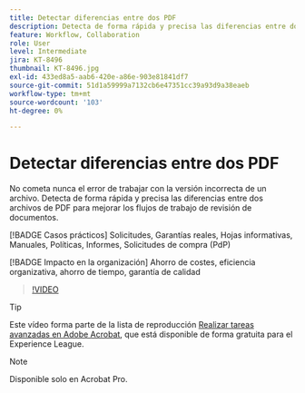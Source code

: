 ```yaml
---
title: Detectar diferencias entre dos PDF
description: Detecta de forma rápida y precisa las diferencias entre dos archivos de PDF para mejorar los flujos de trabajo de revisión de documentos
feature: Workflow, Collaboration
role: User
level: Intermediate
jira: KT-8496
thumbnail: KT-8496.jpg
exl-id: 433ed8a5-aab6-420e-a86e-903e81841df7
source-git-commit: 51d1a59999a7132cb6e47351cc39a93d9a38eaeb
workflow-type: tm+mt
source-wordcount: '103'
ht-degree: 0%

---
```


# Detectar diferencias entre dos PDF

No cometa nunca el error de trabajar con la versión incorrecta de un archivo. Detecta de forma rápida y precisa las diferencias entre dos archivos de PDF para mejorar los flujos de trabajo de revisión de documentos.

[!BADGE Casos prácticos]
Solicitudes, Garantías reales, Hojas informativas, Manuales, Políticas, Informes, Solicitudes de compra (PdP)

[!BADGE Impacto en la organización]
Ahorro de costes, eficiencia organizativa, ahorro de tiempo, garantía de calidad

>[!VIDEO](https://video.tv.adobe.com/v/337211?quality=12&learn=on&hidetitle=true)

>[!TIP]
>
Este vídeo forma parte de la lista de reproducción [Realizar tareas avanzadas en Adobe Acrobat](https://experienceleague.adobe.com/en/playlists/acrobat-peform-advanced-tasks), que está disponible de forma gratuita para el Experience League.

>[!NOTE]
>
Disponible solo en Acrobat Pro.
